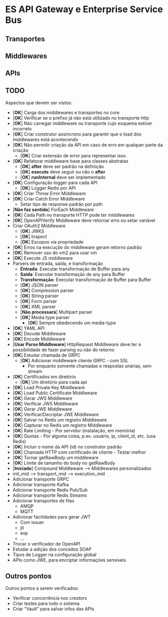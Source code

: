 # ES API Gateway e Enterprise Service Bus

## Transportes

## Middlewares

## APIs

## TODO

Aspectos que devem ser vistos:

- [**OK**] Carga dos middlewares e transportes no core
- [**OK**] Verificar se o prefixo já não está utilizado no transporte http
- [**OK**] Não carregar middleware ou transporte cujo esquema estiver incorreto
- [**OK**] Criar construtor assíncrono para garantir que o load dos middlewares está acontecendo
- [**OK**] Não permitir criação da API em caso de erro em qualquer parte da criação
  - [**OK**] Criar extensão de error para representar isso.
- [**OK**] Refatorar middleware base para classes abstratas
  - [**OK**] **after** deve ser padrão na definição
  - [**OK**] **execute** deve seguir ou não o **after**
  - [**OK**] **runInternal** deve ser implementado
- [**OK**] Configuração logger para cada API
  - [**OK**] Logger Redis por API
- [**OK**] Criar Throw Error Middleware
- [**OK**] Criar Catch Error Middleware
  - Setar tipo de response padrão por path
- [**Não faz sentido**] ForEach Middleware
- [**OK**] Cada Path no transporte HTTP pode ter middlewares
- [**OK**] OpenAPIVerify Middleware deve retornar erro ou setar variável
- Criar OAuth2 Middleware
  - [**OK**] JWKS
  - [**OK**] Inspect
  - [**OK**] Escopos via propriedade
- [**OK**] Erros na execução do middleware geram retorno padrão
- [**OK**] Remover uso do vm2 para usar vm
- [**OK**] Execute JS middleware
- Parsers de entrada, saída, e transformação
  - **Entrada**: Executar transformação de Buffer para any
  - **Saída**: Executar transformação de any para Buffer
  - **Transformação**: Executar transformação de Buffer para Buffer
  - [**OK**] JSON parser
  - [**OK**] Compression parser
  - [**OK**] String parser
  - [**OK**] Form parser
  - [**OK**] XML parser
  - [**Não processará**] Multipart parser
  - [**OK**] Media type parser
    - [**OK**] Sempre obedecendo um media-type
- [**OK**] YAML API
- [**OK**] Decode Middleware
- [**OK**] Encode Middleware
- [**Usar Parse Middleware**] HttpRequest Middleware deve ter a possibilidade de fazer parsing ou não do retorno
- [**OK**] Estudar chamada de GRPC
  - [**OK**] Adicionar middleware cliente GRPC - com SSL
    - Por enquanto somente chamadas e respostas unárias, sem stream
- [**OK**] Certificados em diretório
  - [**OK**] Um diretório para cada api
- [**OK**] Load Private Key Middleware
- [**OK**] Load Public Certificate Middleware
- [**OK**] Gerar JWS Middleware
- [**OK**] Verificar JWS Middleware
- [**OK**] Gerar JWE Middleware
- [**OK**] Verificar/Decriptar JWE Middleware
- [**OK**] Salvar no Redis um registro Middleware
- [**OK**] Capturar no Redis um registro Middleware
- [**OK**] Rate Limiting - Por servidor (instalação, em memória)
- [**OK**] Quotas - Por alguma coisa, p.ex. usuário, ip, client_id, etc. (usa Redis)
- [**OK**] Incluir o nome da API (id) no construtor padrão
- [**OK**] Chamada HTTP com certificado de cliente - Testar melhor
- [**OK**] Tornar getRawBody um middleware
- [**OK**] Limite de tamanho do body no getRawBody
- [**Iniciado**] Compound Middleware --> Middlewares personalizados
- init_mid --> transport_mid --> execution_mid
- Adicionar transporte GRPC
- Adicionar transporte Kafka
- Adicionar transporte Redis Pub/Sub
- Adicionar transporte Redis Streams
- Adicionar transportes de filas
  - AMQP
  - MQTT
- Adicionar facilidades para gerar JWT
  - Com issuer
  - jti
  - exp
  - ...
- Trocar o verificador de OpenAPI
- Estudar a adição dos conceitos SOAP
- Tipos de Logger na configuração global
- APIs como JWE, para encriptar informações sensíveis

## Outros pontos

Outros pontos a serem verificados:

- Verificar concorrência nos *creators*
- Criar testes para todo o sistema
- Criar "Vault" para salvar infos das APIs
